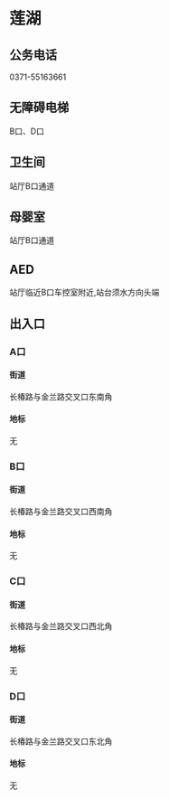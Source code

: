 # 莲湖

## 公务电话

0371-55163661

## 无障碍电梯

B口、D口

## 卫生间

站厅B口通道

## 母婴室

站厅B口通道

## AED

站厅临近B口车控室附近,站台须水方向头端

## 出入口

### A口

#### 街道

长椿路与金兰路交叉口东南角

#### 地标

无

### B口

#### 街道

长椿路与金兰路交叉口西南角

#### 地标

无

### C口

#### 街道

长椿路与金兰路交叉口西北角

#### 地标

无

### D口

#### 街道

长椿路与金兰路交叉口东北角

#### 地标

无

